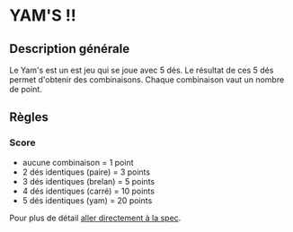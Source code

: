 # YAM'S !!

## Description générale

Le Yam's est un est jeu qui se joue avec 5 dés.
Le résultat de ces 5 dés permet d'obtenir des combinaisons.
Chaque combinaison vaut un nombre de point.

## Règles

### Score
- aucune combinaison = 1 point
- 2 dés identiques (paire) = 3 points
- 3 dés identiques (brelan) = 5 points
- 4 dés identiques (carré) = 10 points
- 5 dés identiques (yam) = 20 points

Pour plus de détail [aller directement à la spec](src/test/resources/org/fnac/yams/Score.feature "Gherkin rules").
